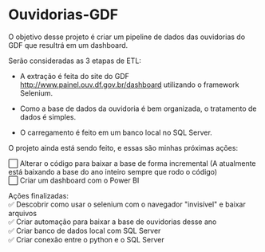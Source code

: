 # Ouvidorias-GDF
 
O objetivo desse projeto é criar um pipeline de dados das ouvidorias do GDF que resultrá em um dashboard.

Serão consideradas as 3 etapas de ETL:

- A extração é feita do site do GDF http://www.painel.ouv.df.gov.br/dashboard utilizando o framework Selenium.

- Como a base de dados da ouvidoria é bem organizada, o tratamento de dados é simples.

- O carregamento é feito em um banco local no SQL Server.

O projeto ainda está sendo feito, e essas são minhas próximas ações:

⬜ Alterar o código para baixar a base de forma incremental (A atualmente está baixando a base do ano inteiro sempre que rodo o código)<br>
⬜ Criar um dashboard com o Power BI

Ações finalizadas:<br>
✅ Descobrir como usar o selenium com o navegador "invisível" e baixar arquivos<br>
✅ Criar automação para baixar a base de ouvidorias desse ano <br>
✅ Criar banco de dados local com SQL Server <br>
✅ Criar conexão entre o python e o SQL Server
